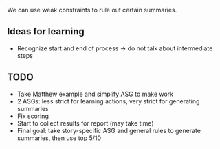 We can use weak constraints to rule out certain summaries.

## Ideas for learning

- Recognize start and end of process -> do not talk about intermediate steps

## TODO

- Take Matthew example and simplify ASG to make work
- 2 ASGs: less strict for learning actions, very strict for generating summaries
- Fix scoring
- Start to collect results for report (may take time)
- Final goal: take story-specific ASG and general rules to generate summaries, then use top 5/10